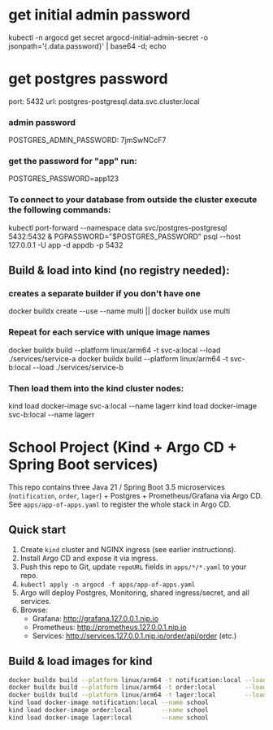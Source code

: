 # get initial admin password

kubectl -n argocd get secret argocd-initial-admin-secret -o jsonpath='{.data.password}' | base64 -d; echo

# get postgres password
port: 5432
url: postgres-postgresql.data.svc.cluster.local

### admin password
POSTGRES_ADMIN_PASSWORD: 7jmSwNCcF7

### get the password for "app" run:
POSTGRES_PASSWORD=app123


### To connect to your database from outside the cluster execute the following commands:
kubectl port-forward --namespace data svc/postgres-postgresql 5432:5432 &
    PGPASSWORD="$POSTGRES_PASSWORD" psql --host 127.0.0.1 -U app -d appdb -p 5432

## Build & load into kind (no registry needed):

### creates a separate builder if you don't have one
docker buildx create --use --name multi || docker buildx use multi

### Repeat for each service with unique image names
docker buildx build --platform linux/arm64 -t svc-a:local --load ./services/service-a
docker buildx build --platform linux/arm64 -t svc-b:local --load ./services/service-b
 
### Then load them into the kind cluster nodes:
kind load docker-image svc-a:local --name lagerr
kind load docker-image svc-b:local --name lagerr


# School Project (Kind + Argo CD + Spring Boot services)

This repo contains three Java 21 / Spring Boot 3.5 microservices (`notification`, `order`, `lager`) + Postgres + Prometheus/Grafana via Argo CD.
See `apps/app-of-apps.yaml` to register the whole stack in Argo CD.

## Quick start
1. Create `kind` cluster and NGINX ingress (see earlier instructions).
2. Install Argo CD and expose it via ingress.
3. Push this repo to Git, update `repoURL` fields in `apps/*/*.yaml` to your repo.
4. `kubectl apply -n argocd -f apps/app-of-apps.yaml`
5. Argo will deploy Postgres, Monitoring, shared ingress/secret, and all services.
6. Browse:
   - Grafana: http://grafana.127.0.0.1.nip.io
   - Prometheus: http://prometheus.127.0.0.1.nip.io
   - Services: http://services.127.0.0.1.nip.io/order/api/order (etc.)

## Build & load images for kind
```bash
docker buildx build --platform linux/arm64 -t notification:local --load ./services/notification
docker buildx build --platform linux/arm64 -t order:local        --load ./services/order
docker buildx build --platform linux/arm64 -t lager:local        --load ./services/lager
kind load docker-image notification:local --name school
kind load docker-image order:local        --name school
kind load docker-image lager:local        --name school
```
